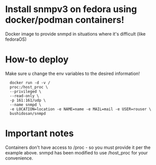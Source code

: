 # Install snmpv3 on fedora using docker/podman containers! 
Docker image to provide snmpd in situations where it's difficult (like fedoraOS)

# How-to deploy
Make sure u change the env variables to the desired information!
```
  docker run -d -v /
  proc:/host_proc \
  --privileged \
  --read-only \
  -p 161:161/udp \
  --name snmpd \	
  -e LOCATION=location -e NAME=name -e MAIL=mail -e USER=rouser \	
  bushidosan/snmpd
```

# Important notes
Containers don't have access to /proc - so you must provide it per the example above. snmpd has been modified to use /host_proc for your convenience.
